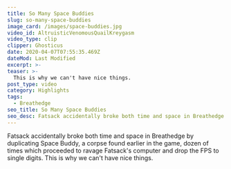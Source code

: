 ```yaml
---
title: So Many Space Buddies
slug: so-many-space-buddies
image_card: /images/space-buddies.jpg
video_id: AltruisticVenomousQuailKreygasm
video_type: clip
clipper: Ghosticus
date: 2020-04-07T07:55:35.469Z
dateMod: Last Modified
excerpt: >-
teaser: >-
  This is why we can't have nice things.
post_type: video
category: Highlights
tags:
  - Breathedge
seo_title: So Many Space Buddies
seo_desc: Fatsack accidentally broke both time and space in Breathedge by duplicating Space Buddy dozens of times.
---
```

Fatsack accidentally broke both time and space in Breathedge by duplicating Space Buddy, a corpse found earlier in the game, dozen of times which proceeded to ravage Fatsack's computer and drop the FPS to single digits. This is why we can't have nice things.
